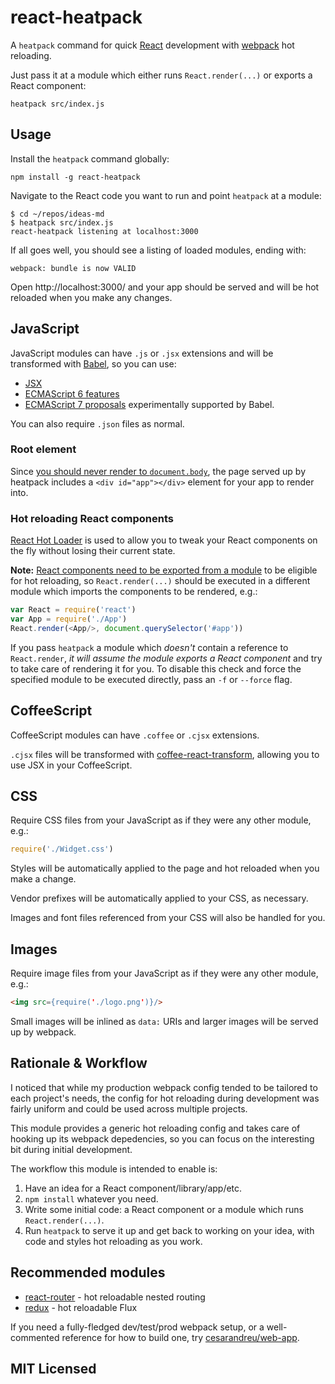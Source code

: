 # react-heatpack

A `heatpack` command for quick [React](https://facebook.github.io/react/) development with [webpack](https://webpack.github.io/) hot reloading.

Just pass it at a module which either runs `React.render(...)` or exports a React component:

```
heatpack src/index.js
```

## Usage

Install the `heatpack` command globally:

```
npm install -g react-heatpack
```

Navigate to the React code you want to run and point `heatpack` at a module:

```
$ cd ~/repos/ideas-md
$ heatpack src/index.js
react-heatpack listening at localhost:3000
```

If all goes well, you should see a listing of loaded modules, ending with:

```
webpack: bundle is now VALID
```

Open http://localhost:3000/ and your app should be served and will be hot reloaded when you make any changes.

## JavaScript

JavaScript modules can have `.js` or `.jsx` extensions and will be transformed with [Babel](http://babeljs.io), so you can use:

* [JSX](http://facebook.github.io/react/docs/jsx-in-depth.html)
* [ECMAScript 6 features](http://babeljs.io/docs/learn-es2015/#ecmascript-6-features)
* [ECMAScript 7 proposals](http://babeljs.io/docs/usage/experimental/) experimentally supported by Babel.

You can also require `.json` files as normal.

### Root element

Since [you should never render to `document.body`](https://medium.com/@dan_abramov/two-weird-tricks-that-fix-react-7cf9bbdef375#486f), the page served up by heatpack includes a `<div id="app"></div>` element for your app to render into.

### Hot reloading React components

[React Hot Loader](https://github.com/gaearon/react-hot-loader) is used to allow you to tweak your React components on the fly without losing their current state.

**Note:** [React components need to be exported from a module](https://github.com/gaearon/react-hot-loader/blob/master/docs/Troubleshooting.md#the-following-modules-couldnt-be-hot-updated-they-would-need-a-full-reload) to be eligible for hot reloading, so `React.render(...)` should be executed in a different module which imports the components to be rendered, e.g.:

```javascript
var React = require('react')
var App = require('./App')
React.render(<App/>, document.querySelector('#app'))
```

If you pass `heatpack` a module which _doesn't_ contain a reference to `React.render`, _it will assume the module exports a React component_ and try to take care of rendering it for you. To disable this check and force the specified module to be executed directly, pass an `-f` or `--force` flag.

## CoffeeScript

CoffeeScript modules can have `.coffee` or `.cjsx` extensions.

`.cjsx` files will be transformed with [coffee-react-transform](https://github.com/jsdf/coffee-react-transform), allowing you to use JSX in your CoffeeScript.

## CSS

Require CSS files from your JavaScript as if they were any other module, e.g.:

```javascript
require('./Widget.css')
```

Styles will be automatically applied to the page and hot reloaded when you make a change.

Vendor prefixes will be automatically applied to your CSS, as necessary.

Images and font files referenced from your CSS will also be handled for you.

## Images

Require image files from your JavaScript as if they were any other module, e.g.:

```html
<img src={require('./logo.png')}/>
```

Small images will be inlined as `data:` URIs and larger images will be served up by webpack.

## Rationale & Workflow

I noticed that while my production webpack config tended to be tailored to each project's needs, the config for hot reloading during development was fairly uniform and could be used across multiple projects.

This module provides a generic hot reloading config and takes care of hooking up its webpack depedencies, so you can focus on the interesting bit during initial development.

The workflow this module is intended to enable is:

1. Have an idea for a React component/library/app/etc.
2. `npm install` whatever you need.
3. Write some initial code: a React component or a module which runs `React.render(...)`.
4. Run `heatpack` to serve it up and get back to working on your idea, with code and styles hot reloading as you work.

## Recommended modules

* [react-router](https://github.com/rackt/react-router) - hot reloadable nested routing
* [redux](https://github.com/gaearon/redux) - hot reloadable Flux

If you need a fully-fledged dev/test/prod webpack setup, or a well-commented reference for how to build one, try [cesarandreu/web-app](cesarandreu/web-app).

## MIT Licensed
